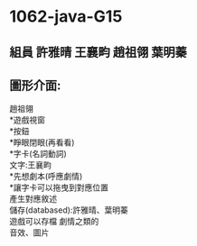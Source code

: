 # 1062-java-G15
組員 許雅晴 王襄畇 趙祖翎 葉明蓁
-
<h2>圖形介面:</h2>趙祖翎<br>
*遊戲視窗<br>
*按鈕<br>
*睜眼閉眼(再看看)<br>
*字卡(名詞動詞)<br>
文字:王襄畇<br>
*先想劇本(呼應劇情)<br>
*讓字卡可以拖曳到對應位置<br>
 產生對應敘述<br>
儲存(databased):許雅晴、葉明蓁<br>
遊戲可以存檔 劇情之類的<br>
音效、圖片<br>

